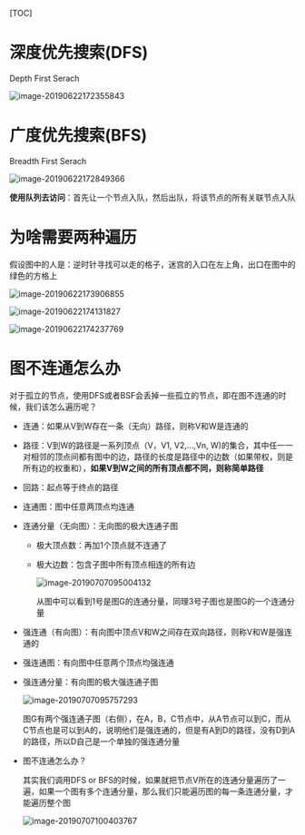[TOC]

# 深度优先搜索(DFS)

Depth First Serach

![image-20190622172355843](/Users/chenyansong/Documents/note/images/data_structure/image-20190622172355843.png)



# 广度优先搜索(BFS)

Breadth First Serach

![image-20190622172849366](/Users/chenyansong/Documents/note/images/data_structure/image-20190622172849366.png)

**使用队列去访问**：首先让一个节点入队，然后出队，将该节点的所有关联节点入队



# 为啥需要两种遍历

假设图中的人是：逆时针寻找可以走的格子，迷宫的入口在左上角，出口在图中的绿色的方格上

![image-20190622173906855](/Users/chenyansong/Documents/note/images/data_structure/image-20190622173906855.png)

![image-20190622174131827](/Users/chenyansong/Documents/note/images/data_structure/image-20190622174131827.png)

![image-20190622174237769](/Users/chenyansong/Documents/note/images/data_structure/image-20190622174237769.png)



# 图不连通怎么办

对于孤立的节点，使用DFS或者BSF会丢掉一些孤立的节点，即在图不连通的时候，我们该怎么遍历呢？

* 连通：如果从V到W存在一条（无向）路径，则称V和W是连通的

* 路径：V到W的路径是一系列顶点（V，V1, V2,…,Vn, W)的集合，其中任一一对相邻的顶点间都有图中的边，路径的长度是路径中的边数（如果带权，则是所有边的权重和），**如果V到W之间的所有顶点都不同，则称简单路径**

* 回路：起点等于终点的路径

* 连通图：图中任意两顶点均连通

* 连通分量（无向图）：无向图的极大连通子图

  * 极大顶点数：再加1个顶点就不连通了

  * 极大边数：包含子图中所有顶点相连的所有边

    ![image-20190707095004132](/Users/chenyansong/Documents/note/images/data_structure/image-20190707095004132.png)
    
    从图中可以看到1号是图G的连通分量，同理3号子图也是图G的一个连通分量
  
* 强连通（有向图）：有向图中顶点V和W之间存在双向路径，则称V和W是强连通的

* 强连通图：有向图中任意两个顶点均强连通

* 强连通分量：有向图的极大强连通子图

  ![image-20190707095757293](/Users/chenyansong/Documents/note/images/data_structure/image-20190707095757293.png)

  图G有两个强连通子图（右侧），在A，B，C节点中，从A节点可以到C，而从C节点也是可以到A的，说明他们是强连通的，但是有A到D的路径，没有D到A的路径，所以D自己是一个单独的强连通分量

* 图不连通怎么办？

  其实我们调用DFS or BFS的时候，如果就把节点V所在的连通分量遍历了一遍，如果一个图有多个连通分量，那么我们只能遍历图的每一条连通分量，才能遍历整个图

  ![image-20190707100403767](/Users/chenyansong/Documents/note/images/data_structure/image-20190707100403767.png)
